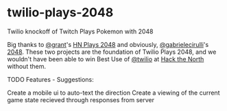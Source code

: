 twilio-plays-2048
=================

Twilio knockoff of Twitch Plays Pokemon with 2048

Big thanks to [@grant](https://github.com/grant)'s [HN Plays 2048](https://github.com/grant/hnplays2048) and obviously, [@gabrielecirulli](https://github.com/gabrielecirulli)'s [2048](https://github.com/gabrielecirulli/2048). These two projects are the foundation of Twilio Plays 2048, and we wouldn't have been able to win Best Use of [@twilio](https://github.com/twilio) at [Hack the North](http://hackthenorth.com) without them.

TODO Features - Suggestions:

Create a mobile ui to auto-text the direction
Create a viewing of the current game state recieved through responses from server

 

